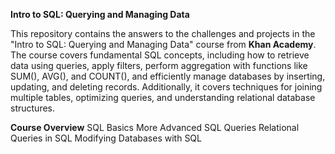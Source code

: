 **Intro to SQL: Querying and Managing Data**

This repository contains the answers to the challenges and projects in the "Intro to SQL: Querying and Managing Data" course from **Khan Academy**. 
The course covers fundamental SQL concepts, including how to retrieve data using queries, apply filters, perform aggregation with functions like SUM(), AVG(), and COUNT(), and efficiently manage databases by inserting, updating, and deleting records. 
Additionally, it covers techniques for joining multiple tables, optimizing queries, and understanding relational database structures.

**Course Overview**
SQL Basics
More Advanced SQL Queries
Relational Queries in SQL
Modifying Databases with SQL

